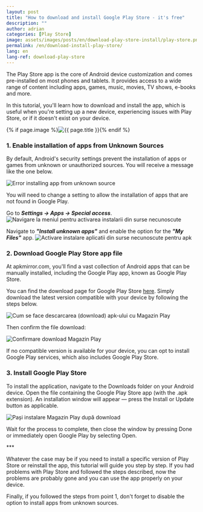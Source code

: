 ```yaml
---
layout: post
title: "How to download and install Google Play Store - it's free"
description: ""
author: adrian
categories: [Play Store]
image: assets/images/posts/en/download-play-store-install/play-store.png
permalink: /en/download-install-play-store/
lang: en
lang-ref: download-play-store
---
```


The Play Store app is the core of Android device customization and comes pre-installed on most phones and tablets. It provides access to a wide range of content including apps, games, music, movies, TV shows, e-books and more.

In this tutorial, you'll learn how to download and install the app, which is useful when you're setting up a new device, experiencing issues with Play Store, or if it doesn't exist on your device.

<!-- Post Featured Image -->
{% if page.image %}<img class="featured-image img-fluid rounded" title="Google Play Store" src="{{ site.baseurl }}/{{ page.image }}" alt="{{ page.title }}">{% endif %}
<!-- End Featured Image -->

<!--ADSPACE_ID:2x2-->

### 1. Enable installation of apps from Unknown Sources

By default, Android's security settings prevent the installation of apps or games from unknown or unauthorized sources. You will receive a message like the one below.

<img alt="Error installing app from unknown source" title="Error installing app from unknown source" class="article-image medium-image" src="/assets/images/posts/{{ page.lang }}/download-play-store-install/error-installing-from-unkown-source.jpg">

You will need to change a setting to allow the installation of apps that are not found in Google Play.

Go to ***Settings → Apps → Special access***.
<img alt="Navigare la meniul pentru activarea instalarii din surse necunoscute" title="Meniu instalare aplicatie din surse necunoscute" class="article-image" src="/assets/images/posts/{{ page.lang }}/download-play-store-install/settings-for-enabling-installing-from-unknown-sources.jpg">

Navigate to ***"Install unknown apps"*** and enable the option for the ***"My Files"*** app.
<img alt="Activare instalare aplicatii din surse necunoscute pentru apk" title="Activare instalare aplicatii din surse necunoscute" class="article-image" src="/assets/images/posts/{{ page.lang }}/download-play-store-install/enable-installing-apk-from-unknown-sources.jpg">

### 2. Download Google Play Store app file

At apkmirror.com, you'll find a vast collection of Android apps that can be manually installed, including the Google Play app, known as Google Play Store.

You can find the download page for Google Play Store [here](https://www.apkmirror.com/apk/google-inc/google-play-store/). Simply download the latest version compatible with your device by following the steps below.

<img alt="Cum se face descarcarea (download) apk-ului cu Magazin Play" title="Cum se face descarcarea apk-ului cu Magazin Play" class="article-image" src="/assets/images/posts/{{ page.lang }}/download-play-store-install/download-play-store.jpg">

Then confirm the file download:

<img alt="Confirmare download Magazin Play" title="Confirmare download Magazin Play" class="article-image medium-image" src="/assets/images/posts/{{ page.lang }}/download-play-store-install/confirm-play-store-download.jpg">


If no compatible version is available for your device, you can opt to install Google Play services, which also includes Google Play Store.

### 3. Install Google Play Store

To install the application, navigate to the Downloads folder on your Android device. Open the file containing the Google Play Store app (with the .apk extension). An installation window will appear — press the Install or Update button as applicable.

<img alt="Pași instalare Magazin Play după download" title="Executare instalare Magazin Play" class="article-image" src="/assets/images/posts/{{ page.lang }}/download-play-store-install/install-play-store-apk.jpg">


Wait for the process to complete, then close the window by pressing Done or immediately open Google Play by selecting Open.

<div class="post-bottom-stars">***</div>

Whatever the case may be if you need to install a specific version of Play Store or reinstall the app, this tutorial will guide you step by step. If you had problems with Play Store and followed the steps described, now the problems are probably gone and you can use the app properly on your device.

Finally, if you followed the steps from point 1, don't forget to disable the option to install apps from unknown sources.
